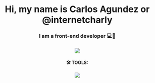 <div align="center"> <h1 align="center"> Hi, my name is Carlos Agundez or @internetcharly </h1> </div>

<div align="center"> <h3 align="center"> I am a front-end developer 💻🥣 </h3> </div>

<div align="center"> <h3 align="center"><img src="https://www.lavoz.com.ar/resizer/9DvCUG7gefuQi8BuK1Vk2X0oAsA=/1023x323/smart/storage.googleapis.com/gweb-uniblog-publish-prod/original_images/Dino_non-birthday_version.gif"> </h3> </div>

<div align="center"> <h4 align="center">🛠️ TOOLS: </h5> </div>


<p align="center">
    <img src="https://skillicons.dev/icons?i=js,react,html,css,figma" />
</p>
